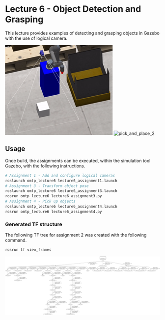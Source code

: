 # Lecture 6 - Object Detection and Grasping

This lecture provides examples of detecting and grasping objects in Gazebo with the use of logical camera.

![pick_and_place_1](graphics/pick_and_place_1.gif) ![pick_and_place_2](graphics/pick_and_place_2.gif)


## Usage
Once build, the assignments can be executed, within the simulation tool Gazebo, with the following instructions.

```bash
# Assignment 1 - Add and configure logical cameras
roslaunch omtp_lecture6 lecture6_assignment1.launch
# Assignment 3 - Transform object pose
roslaunch omtp_lecture6 lecture6_assignment3.launch
rosrun omtp_lecture6 lecture6_assignment3.py 
# Assignment 4 - Pick up objects
roslaunch omtp_lecture6 lecture6_assignment4.launch
rosrun omtp_lecture6 lecture6_assignment4.py 
```

### Generated TF structure
The following TF tree for assignment 2 was created with the following command.
```bash
rosrun tf view_frames
```

![tf_tree](graphics/tf_tree.png)

